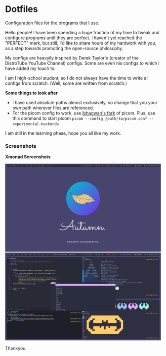 # Dotfiles
Configuration files for the programs that I use.

Hello people! I have been spending a huge fraction of my time to tweak and configure programs until they are perfect. I haven't yet reached the "PERFECT" mark, but still, I'd like to share hours of my hardwork with you, as a step towards promoting the open-source philosophy.

My configs are heavyily inspired by Derek Taylor's (creator of the DistroTube YouTube Channel) configs. Some are even his configs to which I have added my touch to. 

I am I high-school student, so I do not always have the time to write all configs from scratch. (Well, some are written from scratch.)

**Some things to look after**
* I have used absolute paths almost exclusively, so change that you your own path wherever files are referenced.
* For the picom config to work, use [ibhagwan's fork](https://github.com/ibhagwan/picom) of picom. Plus, use this command to start picom `picom --config /path/to/picom.conf --experimental-backends`

I am still in the learning phase, hope you all like my work.

### Screenshots

**Xmonad Screenshots**

![Xmonad Desktop](/screenshots/xmonadDesktop.png)
![Xmonad Desktop](/screenshots/xmonad.png)

Thankyou.
